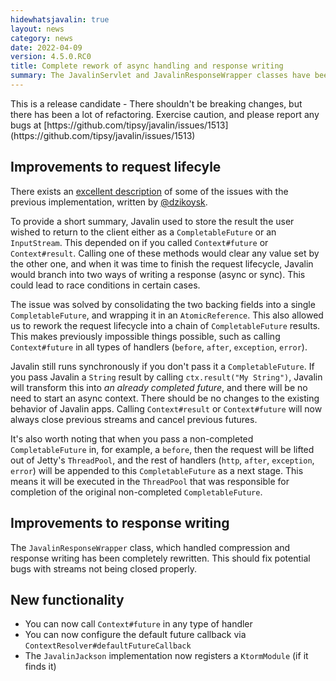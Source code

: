 ```yaml
---
hidewhatsjavalin: true
layout: news
category: news
date: 2022-04-09
version: 4.5.0.RC0
title: Complete rework of async handling and response writing
summary: The JavalinServlet and JavalinResponseWrapper classes have been completely reworked
---
```


<div class="notification" markdown="1">
This is a release candidate -
There shouldn't be breaking changes, but there has been a lot of refactoring.
Exercise caution, and please report any bugs at [https://github.com/tipsy/javalin/issues/1513](https://github.com/tipsy/javalin/issues/1513)
</div>

## Improvements to request lifecyle
There exists an [excellent description](https://github.com/tipsy/javalin/pull/1397)
of some of the issues with the previous implementation,
written by [@dzikoysk](https://github.com/dzikoysk).

To provide a short summary,
Javalin used to store the result the user wished to return to the client either as a
`CompletableFuture` or an `InputStream`. This depended on if you called
`Context#future` or `Context#result`. Calling one of these methods would clear any
value set by the other one, and when it was time to finish the request lifecycle,
Javalin would branch into two ways of writing a response
(async or sync). This could lead to race conditions in certain cases.

The issue was solved by consolidating the two backing fields into a single `CompletableFuture`,
and wrapping it in an `AtomicReference`. This also allowed us to rework the request lifecycle
into a chain of `CompletableFuture` results. This makes previously impossible things possible,
such as calling `Context#future` in all types of handlers (`before`, `after`, `exception`, `error`).

Javalin still runs synchronously if you don't pass it a `CompletableFuture`.
If you pass Javalin a `String` result by calling `ctx.result("My String")`,
Javalin will transform this into _an already completed future_,
and there will be no need to start an async context. There should be no changes to the
existing behavior of Javalin apps. Calling `Context#result` or `Context#future` will now
always close previous streams and cancel previous futures.

It's also worth noting that when you pass a non-completed `CompletableFuture` in, for example,
a `before`, then the request will be lifted out of Jetty's `ThreadPool`, and
the rest of handlers (`http`, `after`, `exception`, `error`) will be appended
to this `CompletableFuture` as a next stage. This means it will be executed in the `ThreadPool`
that was responsible for completion of the original non-completed `CompletableFuture`.

## Improvements to response writing
The `JavalinResponseWrapper` class, which handled compression and response writing has been
completely rewritten. This should fix potential bugs with streams not being closed properly.

## New functionality
* You can now call `Context#future` in any type of handler
* You can now configure the default future callback via `ContextResolver#defaultFutureCallback`
* The `JavalinJackson` implementation now registers a `KtormModule` (if it finds it)
